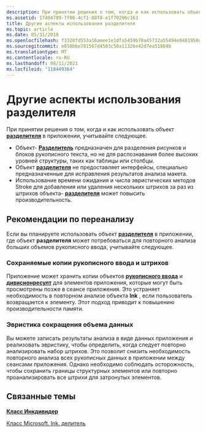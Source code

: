 ```yaml
---
description: При принятии решения о том, когда и как использовать объект разделителя в приложении, учитывайте следующее.
ms.assetid: 17404789-7f08-4cf1-88f8-e1f70296c163
title: Другие аспекты использования разделителя
ms.topic: article
ms.date: 05/31/2018
ms.openlocfilehash: f3328fd553a16aeee1e1dfa5459b78a45732a55494e0481950d730dab7ce0d73
ms.sourcegitcommit: e858bbe701567d4583c50a11326e42d7ea51804b
ms.translationtype: MT
ms.contentlocale: ru-RU
ms.lasthandoff: 08/11/2021
ms.locfileid: "118449364"
---
```

# <a name="other-divider-considerations"></a>Другие аспекты использования разделителя

При принятии решения о том, когда и как использовать объект [**разделителя**](inkdivider-class.md) в приложении, учитывайте следующее.

-   Объект- [**Разделитель**](inkdivider-class.md) предназначен для разделения рисунков и блоков рукописного текста, но не для распознавания более высоких уровней структуры, таких как таблицы или столбцы.
-   Объект [**разделителя**](inkdivider-class.md) не предоставляет интерфейсы, специально предназначенные для исправления результатов анализа макета.
-   Использование времени ожидания и числа эвристических методов Stroke для добавления или удаления нескольких штрихов за раз из штрихов объекта- [**разделителя**](inkdivider-class.md) может повысить производительность.

## <a name="reanalysis-considerations"></a>Рекомендации по переанализу

Если вы планируете использовать объект [**разделителя**](inkdivider-class.md) в приложении, где объект **разделителя** может потребоваться для повторного анализа больших объемов рукописного ввода, учитывайте следующее.

### <a name="retaining-copies-of-ink-and-strokes"></a>Сохраняемые копии рукописного ввода и штрихов

Приложение может хранить копии объектов [**рукописного ввода**](inkdisp-class.md) и [**дивисионресулт**](/windows/desktop/api/msinkaut15/nn-msinkaut15-iinkdivisionresult) для элементов приложения, которые могут быть просмотрены позже в сеансе приложения. Это устраняет необходимость в повторном анализе объекта **Ink** , если пользователь возвращается к элементу. Этот подход приводит к повышению производительности памяти.

### <a name="data-reduction-heuristics"></a>Эвристика сокращения объема данных

Вы можете записать результаты анализа в виде данных приложения и реализовать эвристику, чтобы определить, когда следует повторно анализировать набор штрихов. Это позволит снизить необходимость повторного анализа всех рукописных данных в приложении между сеансами приложения. Однако необходимо соблюдать осторожность, чтобы сохранить границы структурных элементов или повторно проанализировать все штрихи для затронутых элементов.

## <a name="related-topics"></a>Связанные темы

<dl> <dt>

[**Класс Инкдивидер**](inkdivider-class.md)
</dt> <dt>

[Класс Microsoft. Ink. делитель](/previous-versions/ms583616(v=vs.100))
</dt> </dl>

 

 
